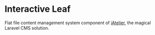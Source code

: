 # Interactive Leaf

Flat file content management system component of [iAtelier](https://iatelier.piratesatelier.xyz/), the magical Laravel CMS solution.